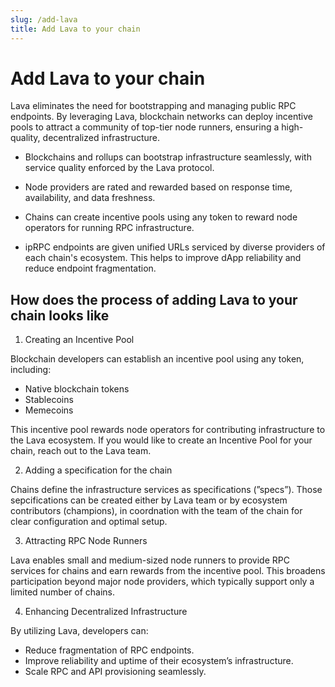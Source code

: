 ```yaml
---
slug: /add-lava
title: Add Lava to your chain
---
```


# Add Lava to your chain 

Lava eliminates the need for bootstrapping and managing public RPC endpoints. By leveraging Lava, blockchain networks can deploy incentive pools to attract a community of top-tier node runners, ensuring a high-quality, decentralized infrastructure.

- Blockchains and rollups can bootstrap infrastructure seamlessly, with service quality enforced by the Lava protocol.

- Node providers are rated and rewarded based on response time, availability, and data freshness.

- Chains can create incentive pools using any token to reward node operators for running RPC infrastructure.

- ipRPC endpoints are given unified URLs serviced by diverse providers of each chain's ecosystem. This helps to improve dApp reliability and reduce endpoint fragmentation.

## How does the process of adding Lava to your chain looks like

1. Creating an Incentive Pool

Blockchain developers can establish an incentive pool using any token, including:
- Native blockchain tokens
- Stablecoins
- Memecoins

This incentive pool rewards node operators for contributing infrastructure to the Lava ecosystem. If you would like to create an Incentive Pool for your chain, reach out to the Lava team.

2. Adding a specification for the chain

Chains define the infrastructure services as specifications (”specs”). Those sepcifications can be created either by Lava team or by ecosystem contributors (champions), in coordnation with the team of the chain for clear configuration and optimal setup.

3. Attracting RPC Node Runners

Lava enables small and medium-sized node runners to provide RPC services for chains and earn rewards from the incentive pool. This broadens participation beyond major node providers, which typically support only a limited number of chains.

4. Enhancing Decentralized Infrastructure

By utilizing Lava, developers can:
- Reduce fragmentation of RPC endpoints.
- Improve reliability and uptime of their ecosystem’s infrastructure.
- Scale RPC and API provisioning seamlessly.


